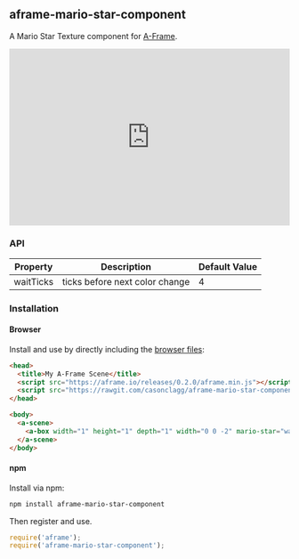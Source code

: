## aframe-mario-star-component

A Mario Star Texture component for [A-Frame](https://aframe.io).

<div style='position:relative;padding-bottom:63%'><iframe src='https://gfycat.com/ifr/GloomyUnimportantImago' frameborder='0' scrolling='no' width='100%' height='100%' style='position:absolute;top:0;left:0;' allowfullscreen></iframe></div>

### API

| Property  | Description                    | Default Value |
| --------- | ------------------------------ | ------------- |
| waitTicks | ticks before next color change | 4             |

### Installation

#### Browser

Install and use by directly including the [browser files](dist):

```html
<head>
  <title>My A-Frame Scene</title>
  <script src="https://aframe.io/releases/0.2.0/aframe.min.js"></script>
  <script src="https://rawgit.com/casonclagg/aframe-mario-star-component/master/dist/aframe-mario-star-component.min.js"></script>
</head>

<body>
  <a-scene>
    <a-box width="1" height="1" depth="1" width="0 0 -2" mario-star="waitTicks: 4"></a-box>
  </a-scene>
</body>
```

#### npm

Install via npm:

```bash
npm install aframe-mario-star-component
```

Then register and use.

```js
require('aframe');
require('aframe-mario-star-component');
```

